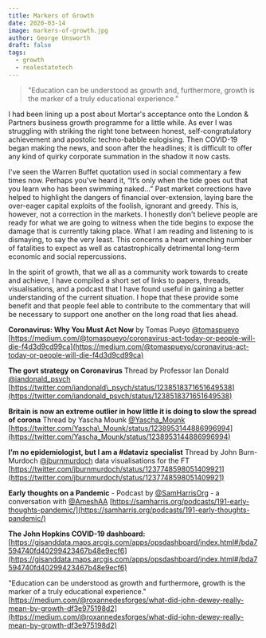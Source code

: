 ```yaml
---
title: Markers of Growth
date: 2020-03-14
image: markers-of-growth.jpg
author: George Unsworth
draft: false
tags:
  - growth
  - realestatetech
---
```


> "Education can be understood as growth and, furthermore, growth is the marker of a truly educational experience."

I had been lining up a post about Mortar's acceptance onto the London & Partners business growth programme for a little while. As ever I was struggling with striking the right tone between honest, self-congratulatory achievement and apostolic techno-babble eulogising. Then COVID-19 began making the news, and soon after the headlines; it is difficult to offer any kind of quirky corporate summation in the shadow it now casts.

I've seen the Warren Buffet quotation used in social commentary a few times now. Perhaps you've heard it, “It’s only when the tide goes out that you learn who has been swimming naked...” Past market corrections have helped to highlight the dangers of financial over-extension, laying bare the over-eager capital exploits of the foolish, ignorant and greedy. This is, however, not a correction in the markets. I honestly don't believe people are ready for what we are going to witness when the tide begins to expose the damage that is currently taking place. What I am reading and listening to is dismaying, to say the very least. This concerns a heart wrenching number of fatalities to expect as well as catastrophically detrimental long-term economic and social repercussions.

In the spirit of growth, that we all as a community work towards to create and achieve, I have compiled a short set of links to papers, threads, visualisations, and a podcast that I have found useful in gaining a better understanding of the current situation. I hope that these provide some benefit and that people feel able to contribute to the commentary that will be necessary to support one another on the long road that lies ahead.

**Coronavirus: Why You Must Act Now** by Tomas Pueyo [@tomaspueyo](https://twitter.com/tomaspueyo) [https://medium.com/@tomaspueyo/coronavirus-act-today-or-people-will-die-f4d3d9cd99ca](https://medium.com/@tomaspueyo/coronavirus-act-today-or-people-will-die-f4d3d9cd99ca)

**The govt strategy on Coronavirus** Thread by Professor Ian Donald [@iandonald\_psych](https://twitter.com/iandonald_psych) [https://twitter.com/iandonald\_psych/status/1238518371651649538](https://twitter.com/iandonald_psych/status/1238518371651649538)

**Britain is now an extreme outlier in how little it is doing to slow the spread of corona** Thread by Yascha Mounk [@Yascha\_Mounk](https://twitter.com/Yascha_Mounk) [https://twitter.com/Yascha\_Mounk/status/1238953144886996994](https://twitter.com/Yascha_Mounk/status/1238953144886996994)

**I’m no epidemiologist, but I am a #dataviz specialist** Thread by John Burn-Murdoch [@jburnmurdoch](https://twitter.com/jburnmurdoch) data visualisations for the FT [https://twitter.com/jburnmurdoch/status/1237748598051409921](https://twitter.com/jburnmurdoch/status/1237748598051409921)

**Early thoughts on a Pandemic** - Podcast by [@SamHarrisOrg](https://twitter.com/SamHarrisOrg) - a conversation with [@AmeshAA](https://twitter.com/AmeshAA ) [https://samharris.org/podcasts/191-early-thoughts-pandemic/](https://samharris.org/podcasts/191-early-thoughts-pandemic/)

**The John Hopkins COVID-19 dashboard:** [https://gisanddata.maps.arcgis.com/apps/opsdashboard/index.html#/bda7594740fd40299423467b48e9ecf6](https://gisanddata.maps.arcgis.com/apps/opsdashboard/index.html#/bda7594740fd40299423467b48e9ecf6)

"Education can be understood as growth and furthermore, growth is the marker of a truly educational experience." [https://medium.com/@roxannedesforges/what-did-john-dewey-really-mean-by-growth-df3e975198d2](https://medium.com/@roxannedesforges/what-did-john-dewey-really-mean-by-growth-df3e975198d2)
